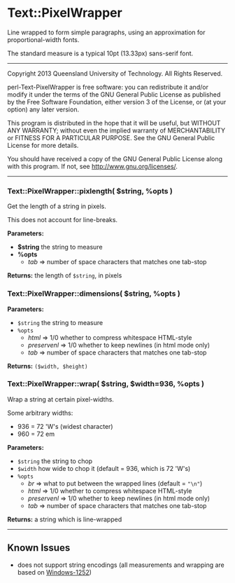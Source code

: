 # Text::PixelWrapper

Line wrapped to form simple paragraphs, using an approximation
for proportional-width fonts.

The standard measure is a typical 10pt (13.33px) sans-serif font.

- - - - -

Copyright 2013 Queensland University of Technology.
All Rights Reserved.

perl-Text-PixelWrapper is free software: you can
redistribute it and/or modify it under the terms of the GNU General
Public License as published by the Free Software Foundation, either
version 3 of the License, or (at your option) any later version.

This program is distributed in the hope that it will be useful, but
WITHOUT ANY WARRANTY; without even the implied warranty of
MERCHANTABILITY or FITNESS FOR A PARTICULAR PURPOSE.  See the GNU
General Public License for more details.

You should have received a copy of the GNU General Public License
along with this program.  If not, see
<http://www.gnu.org/licenses/>.

- - - - -

### Text::PixelWrapper::pixlength( $string, %opts )

Get the length of a string in pixels.

This does not account for line-breaks.

**Parameters:**

* **$string** the string to measure
* **%opts**
    * *tab* => number of space characters that matches one tab-stop

**Returns:** the length of `$string`, in pixels

### Text::PixelWrapper::dimensions( $string, %opts )

**Parameters:**

* `$string` the string to measure
* `%opts`
    * *html* => 1/0 whether to compress whitespace HTML-style
    * *preservenl* => 1/0 whether to keep newlines (in html mode only)
    * *tab*  => number of space characters that matches one tab-stop

**Returns:** `($width, $height)`


### Text::PixelWrapper::wrap( $string, $width=936, %opts )

Wrap a string at certain pixel-widths.

Some arbitrary widths:
* 936 = 72 'W's (widest character)
* 960 = 72 em

**Parameters:**

* `$string` the string to chop
* `$width`  how wide to chop it (default = 936, which is 72 'W's)
* `%opts`
    * *br* => what to put between the wrapped lines (default = `"\n"`)
    * *html* => 1/0 whether to compress whitespace HTML-style
    * *preservenl* => 1/0 whether to keep newlines (in html mode only)
    * *tab*  => number of space characters that matches one tab-stop

**Returns:** a string which is line-wrapped

- - - - -

## Known Issues

* does not support string encodings (all measurements and wrapping are
  based on [Windows-1252](https://en.wikipedia.org/wiki/Windows-1252))

